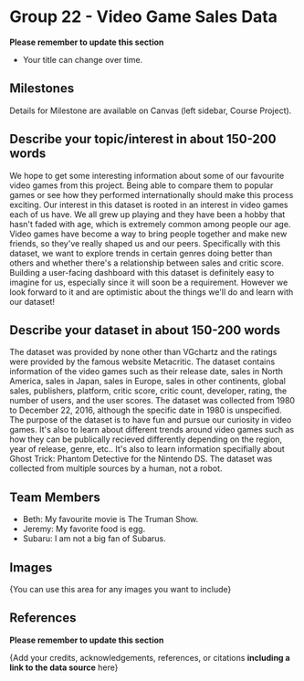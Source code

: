 # Group 22 - Video Game Sales Data

**Please remember to update this section**

- Your title can change over time.

## Milestones

Details for Milestone are available on Canvas (left sidebar, Course Project).

## Describe your topic/interest in about 150-200 words


We hope to get some interesting information about some of our favourite video games from this project. Being able to compare them to popular games or see how they performed internationally should make this process exciting. Our interest in this dataset is rooted in an interest in video games each of us have. We all grew up playing and they have been a hobby that hasn't faded with age, which is extremely common among people our age. Video games have become a way to bring people together and make new friends, so they've really shaped us and our peers. Specifically with this dataset, we want to explore  trends in certain genres doing better than others and whether there's a relationship between sales and critic score. Building a user-facing dashboard with this dataset is definitely easy to imagine for us, especially since it will soon be a requirement. However we look forward to it and are optimistic about the things we'll do and learn with our dataset!

## Describe your dataset in about 150-200 words


The dataset was provided by none other than VGchartz and the ratings were provided by the famous website Metacritic. The dataset contains information of the video games such as their release date, sales in North America, sales in Japan, sales in Europe, sales in other continents, global sales, publishers, platform, critic score, critic count, developer, rating, the number of users, and the user scores. The dataset was collected from 1980 to December 22, 2016, although the specific date in 1980 is unspecified. The purpose of the dataset is to have fun and pursue our curiosity in video games. It's also to learn about different trends around video games such as how they can be publically recieved differently depending on the region, year of release, genre, etc.. It's also to learn information specifially about Ghost Trick: Phantom Detective for the Nintendo DS. The dataset was collected from multiple sources by a human, not a robot. 

## Team Members


- Beth: My favourite movie is The Truman Show.
- Jeremy: My favorite food is egg.
- Subaru: I am not a big fan of Subarus.

## Images


{You can use this area for any images you want to include}


## References

**Please remember to update this section**

{Add your credits, acknowledgements, references, or citations **including a link to the data source** here}



